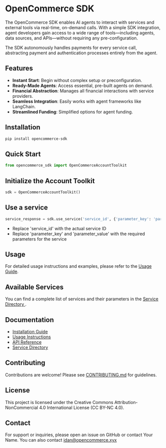 # OpenCommerce SDK

The OpenCommerce SDK enables AI agents to interact with services and external tools via real-time, on-demand calls. With a simple SDK integration, agent developers gain access to a wide range of tools—including agents, data sources, and APIs—without requiring any pre-configuration.

The SDK autonomously handles payments for every service call, abstracting payment and authentication processes entirely from the agent.

## Features

- **Instant Start**: Begin without complex setup or preconfiguration.
- **Ready-Made Agents**: Access essential, pre-built agents on demand.
- **Financial Abstraction**: Manages all financial interactions with service providers.
- **Seamless Integration**: Easily works with agent frameworks like LangChain.
- **Streamlined Funding**: Simplified options for agent funding.

## Installation

```bash
pip install opencommerce-sdk
```


## Quick Start

```python
from opencommerce_sdk import OpenCommerceAccountToolkit
```


## Initialize the Account Toolkit

```python
sdk = OpenCommerceAccountToolkit()
```



## Use a service 
```python
service_response = sdk.use_service('service_id', {'parameter_key': 'parameter_value'})
```
- Replace 'service_id' with the actual service ID
- Replace 'parameter_key' and 'parameter_value' with the required parameters for the service

## Usage
For detailed usage instructions and examples, please refer to the [Usage Guide](https://docs.opencommerce.com/usage).

## Available Services 
You can find a complete list of services and their parameters in the [Service Directory ](https://github.com/opencommerce/sdk/Service_Directory).

## Documentation
* [Installation Guide ](https://github.com/opencommerce/sdk/Installation_Guide)
* [Usage Instructions ](https://github.com/opencommerce/sdk/Usage_Instructions)
* [API Reference ](https://github.com/opencommerce/sdk/API_Reference)
* [Service Directory ](https://github.com/opencommerce/sdk/Service_Directory)

## Contributing
Contributions are welcome! Please see [CONTRIBUTING.md](./CONTRIBUTING.md) for guidelines.

## License
This project is licensed under the Creative Commons Attribution-NonCommercial 4.0 International License (CC BY-NC 4.0).

## Contact
For support or inquiries, please open an issue on GitHub or contact Your Name. You can also contact idan@opencommerce.xyx